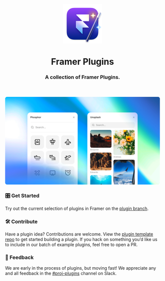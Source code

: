 <p align="center">
  <img src="assets/images/icon.png" height="128">
  <h1 align="center" style="border: none;">Framer Plugins</h1>
<h3 align="center">
A collection of Framer Plugins.
</h3>
<h3 align="center">

</h3>
</p>



<br>

![plugins](assets/images/plugins.png)

### 🎛️ Get Started 
Try out the current selection of plugins in Framer on the [plugin branch](https://features-plugin.beta.framer.com/projects/). 

### 🛠️ Contribute

Have a plugin idea? Contributions are welcome. View the [plugin template repo](https://github.com/framer/plugin) to get started building a plugin. If you hack on something you’d like us to include in our batch of example plugins, feel free to open a PR.

### 🔮 Feedback

We are early in the process of plugins, but moving fast! We appreciate any and all feedback in the [#proj-plugins](https://framer-team.slack.com/archives/C06L5H5ADK2) channel on Slack.
